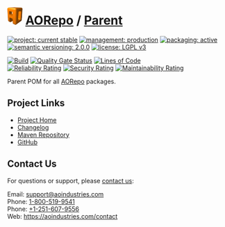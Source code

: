 # [<img src="ao-logo.png" alt="AO Logo" width="35" height="40">](https://github.com/ao-apps) [AORepo](https://github.com/ao-apps/aorepo) / [Parent](https://github.com/ao-apps/aorepo-parent)

[![project: current stable](https://aorepo.org/ao-badges/project-current-stable.svg)](https://aoindustries.com/life-cycle#project-current-stable)
[![management: production](https://aorepo.org/ao-badges/management-production.svg)](https://aoindustries.com/life-cycle#management-production)
[![packaging: active](https://aorepo.org/ao-badges/packaging-active.svg)](https://aoindustries.com/life-cycle#packaging-active)  
[![semantic versioning: 2.0.0](https://aorepo.org/ao-badges/semver-2.0.0.svg)](https://semver.org/spec/v2.0.0.html)
[![license: LGPL v3](https://aorepo.org/ao-badges/license-lgpl-3.0.svg)](https://www.gnu.org/licenses/lgpl-3.0)

[![Build](https://github.com/ao-apps/aorepo-parent/workflows/Build/badge.svg?branch=master)](https://github.com/ao-apps/aorepo-parent/actions?query=workflow%3ABuild)
[![Quality Gate Status](https://sonarcloud.io/api/project_badges/measure?branch=master&project=org.aorepo%3Aaorepo-parent&metric=alert_status)](https://sonarcloud.io/dashboard?branch=master&id=org.aorepo%3Aaorepo-parent)
[![Lines of Code](https://sonarcloud.io/api/project_badges/measure?branch=master&project=org.aorepo%3Aaorepo-parent&metric=ncloc)](https://sonarcloud.io/component_measures?branch=master&id=org.aorepo%3Aaorepo-parent&metric=ncloc)  
[![Reliability Rating](https://sonarcloud.io/api/project_badges/measure?branch=master&project=org.aorepo%3Aaorepo-parent&metric=reliability_rating)](https://sonarcloud.io/component_measures?branch=master&id=org.aorepo%3Aaorepo-parent&metric=Reliability)
[![Security Rating](https://sonarcloud.io/api/project_badges/measure?branch=master&project=org.aorepo%3Aaorepo-parent&metric=security_rating)](https://sonarcloud.io/component_measures?branch=master&id=org.aorepo%3Aaorepo-parent&metric=Security)
[![Maintainability Rating](https://sonarcloud.io/api/project_badges/measure?branch=master&project=org.aorepo%3Aaorepo-parent&metric=sqale_rating)](https://sonarcloud.io/component_measures?branch=master&id=org.aorepo%3Aaorepo-parent&metric=Maintainability)

Parent POM for all [AORepo](https://github.com/ao-apps/aorepo) packages.

## Project Links
* [Project Home](https://aorepo.org/parent/)
* [Changelog](https://aorepo.org/parent/changelog)
* [Maven Repository](https://aorepo.org/maven2/)
* [GitHub](https://github.com/ao-apps/aorepo-parent)

## Contact Us
For questions or support, please [contact us](https://aoindustries.com/contact):

Email: [support@aoindustries.com](mailto:support@aoindustries.com)  
Phone: [1-800-519-9541](tel:1-800-519-9541)  
Phone: [+1-251-607-9556](tel:+1-251-607-9556)  
Web: https://aoindustries.com/contact
